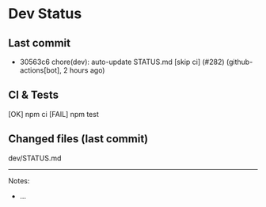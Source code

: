 # Dev Status

## Last commit
- 30563c6 chore(dev): auto-update STATUS.md [skip ci] (#282) (github-actions[bot], 2 hours ago)
## CI & Tests
[OK] npm ci
[FAIL] npm test

## Changed files (last commit)
dev/STATUS.md

---
Notes:
- ...
